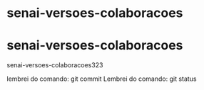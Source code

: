 # senai-versoes-colaboracoes
# senai-versoes-colaboracoes
 senai-versoes-colaboracoes323

lembrei do comando: git commit
Lembrei do comando: git status
